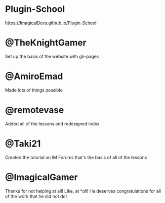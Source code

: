 # Plugin-School
https://ImagicalDevs.github.io/Plugin-School

# @TheKnightGamer
Set up the basis of the website with gh-pages

# @AmiroEmad
Made lots of things possible

# @remotevase
Added all of the lessons and redesigned index

# @Taki21
Created the tutorial on IM Forums that's the basis of all of the lessons

# @ImagicalGamer
Thanks for not helping at all! Like, at **all*! He deserves congratulations for all of the work that he did not do!
